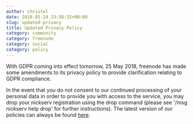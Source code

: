 ```yaml
---
author: christel
date: 2018-05-24 23:58:32+00:00
slug: updated-privacy
title: Updated Privacy Policy
category: community
category: freenode
category: social
category: policy
---
```

With GDPR coming into effect tomorrow, 25 May 2018, freenode has made some amendments to its privacy policy to provide clarification relating to GDPR compliance.

In the event that you do not consent to our continued processing of your personal data in order to provide you with access to the service, you may drop your nickserv registration using the drop command (please see '/msg nickserv help drop' for further instructions).
The latest version of our policies can always be found [here](http://freenode.net/policies).
